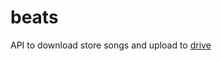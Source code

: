 # beats
API to download store songs and upload to [drive](https://drive.google.com/drive/folders/1ZtJ1KzyMLfWpU68cdlfut3QN5rBFGRVu)
